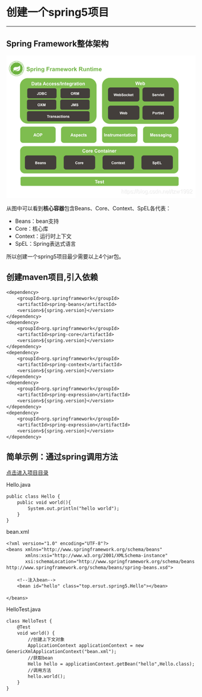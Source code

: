 # 创建一个spring5项目

----------

## Spring Framework整体架构

![](./images/spring-framework.png)

从图中可以看到**核心容器**包含Beans、Core、Context、SpEL各代表：
- Beans：bean支持
- Core：核心库
- Context：运行时上下文
- SpEL：Spring表达式语言

所以创建一个spring5项目最少需要以上4个jar包。

## 创建maven项目,引入依赖
```
<dependency>
	<groupId>org.springframework</groupId>
	<artifactId>spring-beans</artifactId>
	<version>${spring.version}</version>
</dependency>
<dependency>
	<groupId>org.springframework</groupId>
	<artifactId>spring-core</artifactId>
	<version>${spring.version}</version>
</dependency>
<dependency>
	<groupId>org.springframework</groupId>
	<artifactId>spring-context</artifactId>
	<version>${spring.version}</version>
</dependency>
<dependency>
	<groupId>org.springframework</groupId>
	<artifactId>spring-expression</artifactId>
	<version>${spring.version}</version>
</dependency>
<dependency>
	<groupId>org.springframework</groupId>
	<artifactId>spring-expression</artifactId>
	<version>${spring.version}</version>
</dependency>
```
## 简单示例：通过spring调用方法
[点击进入项目目录](./spring-framework-demo/helloWorld)

Hello.java
```
public class Hello {
    public void world(){
        System.out.println("hello world");
    }
}
```

bean.xml
```
<?xml version="1.0" encoding="UTF-8"?>
<beans xmlns="http://www.springframework.org/schema/beans"
       xmlns:xsi="http://www.w3.org/2001/XMLSchema-instance"
       xsi:schemaLocation="http://www.springframework.org/schema/beans http://www.springframework.org/schema/beans/spring-beans.xsd">

    <!--注入bean-->
    <bean id="hello" class="top.ersut.spring5.Hello"></bean>

</beans>
```

HelloTest.java
```
class HelloTest {
    @Test
    void world() {
        //创建上下文对象
        ApplicationContext applicationContext = new GenericXmlApplicationContext("bean.xml");
        //获取bean
        Hello hello = applicationContext.getBean("hello",Hello.class);
        //调用方法
        hello.world();
    }
}
```
